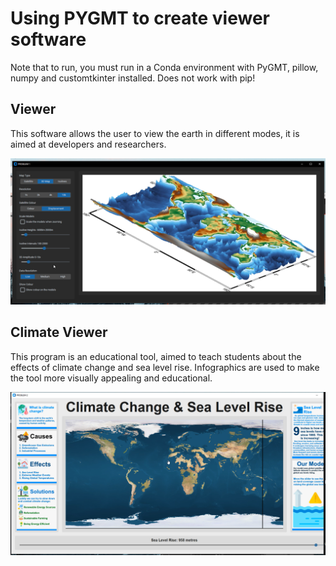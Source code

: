# Using PYGMT to create viewer software
Note that to run, you must run in a Conda environment with PyGMT, pillow, numpy and customtkinter installed. Does not work with pip! 
## Viewer
This software allows the user to view the earth in different modes, it is aimed at developers and researchers.

![image](problem1.png)

## Climate Viewer
This program is an educational tool, aimed to teach students about the effects of climate change and sea level rise. Infographics are used to make the tool more visually appealing and educational.

![image](problem2.png)
